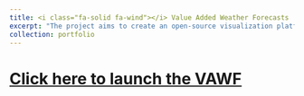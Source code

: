 ```yaml
---
title: <i class="fa-solid fa-wind"></i> Value Added Weather Forecasts
excerpt: "The project aims to create an open-source visualization platform that goes beyond displaying basic weather variables like temperature and precipitation. It builds on these forecasts to highlight key atmospheric features such as ongoing storms, jet streams, and atmospheric rivers."
collection: portfolio
---
```


# [Click here to launch the VAWF](../../files/vawf/index.html)
